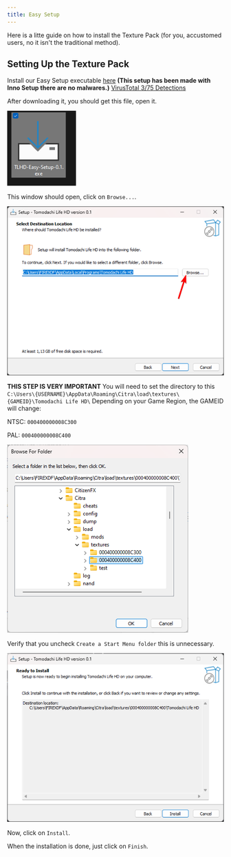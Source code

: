 ```yaml
---
title: Easy Setup
---
```


Here is a litte guide on how to install the Texture Pack (for you, accustomed users, no it isn't the traditional method).

## Setting Up the Texture Pack

Install our Easy Setup executable [here](https://github.com/Golden-Saiyans/TLHD-Easy-Setup/releases) **(This setup has been made with Inno Setup there are no malwares.)** [VirusTotal 3/75 Detections](https://www.virustotal.com/gui/file-analysis/MzNhYzY0MzlhMTc0YjBkY2QyODk4Yjk1ODhiYmNkZjI6MTcyNDA5MjgxNQ==)

After downloading it, you should get this file, open it.

![1](https://raw.githubusercontent.com/FIREXDF/TLHD-Docs/main/public/img/easysetup/1.png)

This window should open, click on `Browse...`.

![2](https://raw.githubusercontent.com/FIREXDF/TLHD-Docs/main/public/img/easysetup/2.png)

**THIS STEP IS VERY IMPORTANT** You will need to set the directory to this `C:\Users\{USERNAME}\AppData\Roaming\Citra\load\textures\{GAMEID}\Tomodachi Life HD\`
Depending on your Game Region, the GAMEID will change:

NTSC: `000400000008C300`

PAL: `000400000008C400`

![3](https://raw.githubusercontent.com/FIREXDF/TLHD-Docs/main/public/img/easysetup/3.png)

Verify that you uncheck `Create a Start Menu folder` this is unnecessary.

![4](https://raw.githubusercontent.com/FIREXDF/TLHD-Docs/main/public/img/easysetup/4.png)

Now, click on `Install`.

When the installation is done, just click on `Finish`.
